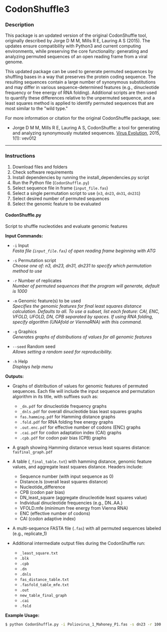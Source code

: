 # CodonShuffle3

### Description

This package is an updated version of the original CodonShuffle tool, originally described by Jorge D M M, Mills R E, Lauring A S (2015). The updates ensure compatibility with Python3 and current computing environments, while preserving the core functionality: generating and analyzing permuted sequences of an open reading frame from a viral genome.

This updated package can be used to generate permuted sequences by shuffling bases in a way that preserves the protein coding sequence. The resulting sequences contain a large number of synonymous substitutions and may differ in various sequence-determined features (e.g., dinucleotide frequency or free energy of RNA folding). Additional scripts are then used to quantify these differences relative to the unpermuted sequence, and a least squares method is applied to identify permuted sequences that are most similar to the "wild type."

For more information or citation for the original CodonShuffle package, see:

* Jorge D M M, Mills R E, Lauring A S, CodonShuffle: a tool for generating and analyzing synonymously mutated sequences. [Virus Evolution](http://dx.doi.org/10.1093/ve/vev012), 2015, 1(1): vev012 

---

### Instructions

1. Download files and folders
2. Check software requirements
3. Install dependencies by running the install_dependencies.py script
4. Run the Python file (`CodonShuffle.py`)
5. Select sequence file in frame (`input_file.fas`)
6. Select a single permutation script to use (`n3`, `dn23`, `dn31`, `dn231`)
7. Select desired number of permuted sequences
8. Select the genomic feature to be evaluated

#### CodonShuffle.py

Script to shuffle nucleotides and evaluate genomic features

**Input Commands:**

- `-i` Input  
  *Fasta file (`input_file.fas`) of open reading frame beginning with ATG*

- `-s` Permutation script  
  *Choose one of: n3, dn23, dn31, dn231 to specify which permutation method to use*

- `-r` Number of replicates  
  *Number of permuted sequences that the program will generate, default is 1000*

- `-m` Genomic feature(s) to be used  
  *Specifies the genomic features for final least squares distance calculation. Defaults to all. To use a subset, list each feature: CAI, ENC, VFOLD, UFOLD, DN, CPB separated by spaces. If using RNA folding, specify algorithm (UNAfold or ViennaRNA) with this command.*

- `-g` Graphics  
  *Generates graphs of distributions of values for all genomic features*

- `--seed` Random seed  
  *Allows setting a random seed for reproducibility.*

- `-h` Help  
  *Displays help menu*

**Outputs:**

- Graphs of distribution of values for genomic features of permuted sequences. Each file will include the input sequence and permutation algorithm in its title, with suffixes such as:
    - `_dn.pdf` for dinucleotide frequency graphs
    - `_dnls.pdf` for overall dinucleotide bias least squares graphs
    - `fas.hamming.pdf` for Hamming distance graphs
    - `.fold.pdf` for RNA folding free energy graphs
    - `.out.enc.pdf` for effective number of codons (ENC) graphs
    - `.cai.pdf` for codon adaptation index (CAI) graphs
    - `.cpb.pdf` for codon pair bias (CPB) graphs

- A graph showing Hamming distance versus least squares distance: `fasfinal_graph.pdf`
- A table (`_final_table.txt`) with hamming distance, genomic feature values, and aggregate least squares distance. Headers include:
    - Sequence number (with input sequence as 0)
    - Distance.ls (overall least squares distance)
    - Nucleotide_difference
    - CPB (codon pair bias)
    - DN_least_square (aggregate dinucleotide least squares value)
    - Individual dinucleotide frequencies (e.g., DN..AA.)
    - VFOLD.mfe (minimum free energy from Vienna RNA)
    - ENC (effective number of codons)
    - CAI (codon adaptive index)
- A multi-sequence FASTA file (`.fas`) with all permuted sequences labeled (e.g., replicate_1)
- Additional intermediate output files during the CodonShuffle run:
    - `_least_square.txt`
    - `.blk`
    - `.cpb`
    - `.dn`
    - `.dnls`
    - `fas_distance_table.txt`
    - `.fasfold_table_mfe.txt`
    - `.out`
    - `new_table_final_graph`
    - `.cai`
    - `.fold`

**Example Usage:**

```bash
$ python CodonShuffle.py -i Poliovirus_1_Mahoney_P1.fas -s dn23 -r 100 -m CAI ENC CPB -g
